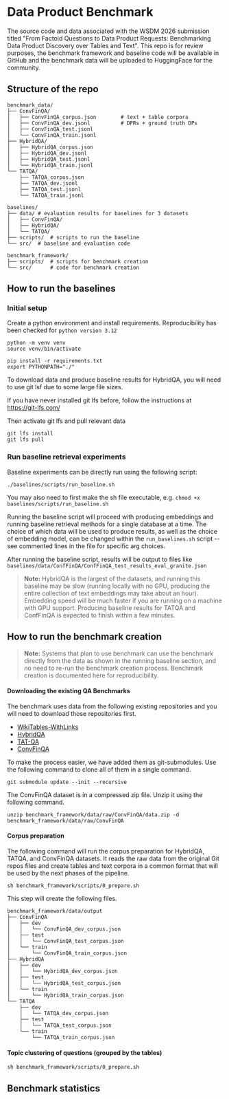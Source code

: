 # Data Product Benchmark

The source code and data associated with the WSDM 2026 submission titled "From Factoid Questions to Data Product Requests: Benchmarking Data Product Discovery over Tables and Text". This repo is for review purposes, the benchmark framework and baseline code will be available in GitHub and the benchmark data will be uploaded to HuggingFace for the community.

## Structure of the repo
```
benchmark_data/
├── ConvFinQA/
│   ├── ConvFinQA_corpus.json        # text + table corpora
│   ├── ConvFinQA_dev.jsonl          # DPRs + ground truth DPs
│   ├── ConvFinQA_test.jsonl
│   └── ConvFinQA_train.jsonl
├── HybridQA/
│   ├── HybridQA_corpus.json
│   ├── HybridQA_dev.jsonl
│   ├── HybridQA_test.jsonl
│   └── HybridQA_train.jsonl
└── TATQA/
    ├── TATQA_corpus.json
    ├── TATQA_dev.jsonl
    ├── TATQA_test.jsonl
    └── TATQA_train.jsonl

baselines/
├── data/ # evaluation results for baselines for 3 datasets
│   ├── ConvFinQA/
│   ├── HybridQA/
│   └── TATQA/
├── scripts/  # scripts to run the baseline
└── src/  # baseline and evaluation code

benchmark_framework/
├── scripts/  # scripts for benchmark creation
└── src/      # code for benchmark creation
```
## How to run the baselines 

### Initial setup

Create a python environment and install requirements. Reproducibility has been checked for `python version 3.12`

```
python -m venv venv
source venv/bin/activate

pip install -r requirements.txt
export PYTHONPATH="./"
```

To download data and produce baseline results for HybridQA, you will need to use git lsf due to some large file sizes.

If you have never installed git lfs before, follow the instructions at https://git-lfs.com/

Then activate git lfs and pull relevant data
```commandline
git lfs install
git lfs pull
```

### Run baseline retrieval experiments

Baseline experiments can be directly run using the following script:

`./baselines/scripts/run_baseline.sh`

You may also need to first make the sh file executable, e.g. `chmod +x baselines/scripts/run_baseline.sh`

Running the baseline script will proceed with producing embeddings and running baseline retrieval methods for a single database at a time.
The choice of which data will be used to produce results, as well as the choice of embedding model, can be changed within the `run_baselines.sh` script -- see commented lines in the file for specific arg choices.

After running the baseline script, results will be output to files like `baselines/data/ConfFinQA/ConfFinQA_test_results_eval_granite.json`

> **Note:** HybridQA is the largest of the datasets, and running this baseline may be slow (running locally with no GPU, producing the entire collection of text embeddings may take about an hour). Embedding speed will be much faster if you are running on a machine with GPU support. Producing baseline results for TATQA and ConfFinQA is expected to finish within a few minutes.

## How to run the benchmark creation 

> **Note:**  Systems that plan to use benchmark can use the benchmark directly from the data as shown in the running baseline section, and no need to re-run the benchmark creation process. Benchmark creation is documented here for reproducibility.

#### Downloading the existing QA Benchmarks
The benchmark uses data from the following existing repositories and you will need to download those repositories first. 
- [WikiTables-WithLinks](https://github.com/wenhuchen/WikiTables-WithLinks.git)
- [HybridQA](https://github.com/wenhuchen/HybridQA.git)
- [TAT-QA](https://github.com/NExTplusplus/TAT-QA.git)
- [ConvFinQA](https://github.com/czyssrs/ConvFinQA.git)

To make the process easier, we have added them as git-submodules. Use the following command to clone all of them in a single command.

```commandline
git submodule update --init --recursive
```

The ConvFinQA dataset is in a compressed zip file. Unzip it using the following command. 
```commandline
unzip benchmark_framework/data/raw/ConvFinQA/data.zip -d benchmark_framework/data/raw/ConvFinQA
```

#### Corpus preparation

The following command will run the corpus preparation for HybridQA, TATQA, and ConvFinQA datasets. It reads the raw data from the original Git repos files and create tables and text corpora in a common format that will be used by the next phases of the pipeline.

```commandline
sh benchmark_framework/scripts/0_prepare.sh
```

This step will create the following files.

```
benchmark_framework/data/output
├── ConvFinQA
│   ├── dev
│   │   └── ConvFinQA_dev_corpus.json
│   ├── test
│   │   └── ConvFinQA_test_corpus.json
│   └── train
│       └── ConvFinQA_train_corpus.json
├── HybridQA
│   ├── dev
│   │   └── HybridQA_dev_corpus.json
│   ├── test
│   │   └── HybridQA_test_corpus.json
│   └── train
│       └── HybridQA_train_corpus.json
└── TATQA
    ├── dev
    │   └── TATQA_dev_corpus.json
    ├── test
    │   └── TATQA_test_corpus.json
    └── train
        └── TATQA_train_corpus.json
```

#### Topic clustering of questions (grouped by the tables)


```commandline
sh benchmark_framework/scripts/0_prepare.sh
```

## Benchmark statistics 

